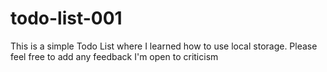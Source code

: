 # todo-list-001
This is a simple Todo List where I learned how to use local storage.
Please feel free to add any feedback I'm open to criticism
